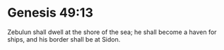# Genesis 49:13

Zebulun shall dwell at the shore of the sea; he shall become a haven for ships, and his border shall be at Sidon.

